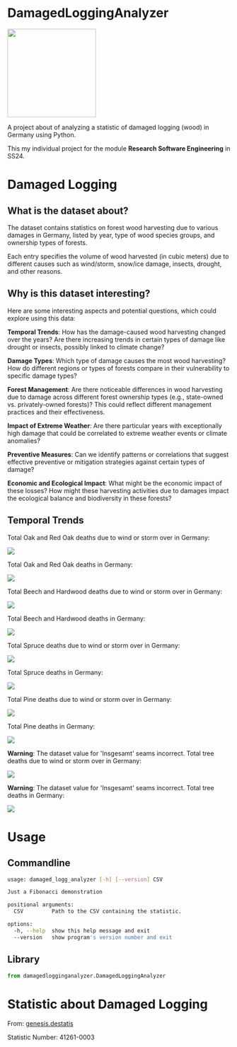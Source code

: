 # DamagedLoggingAnalyzer

<img src="logo/logo.jpeg" width="200">

A project about of analyzing a statistic of damaged logging (wood) in Germany using Python.

This my individual project for the module **Research Software Engineering** in SS24.

# Damaged Logging

## What is the dataset about?

The dataset contains statistics on forest wood harvesting due to various damages in Germany,
listed by year, type of wood species groups, and ownership types of forests. 

Each entry specifies the volume of wood harvested (in cubic meters) due to different causes
such as wind/storm, snow/ice damage, insects, drought, and other reasons.

## Why is this dataset interesting?

Here are some interesting aspects and potential questions, which could explore using this data:

**Temporal Trends**: 
How has the damage-caused wood harvesting changed over the years? 
Are there increasing trends in certain types of damage like drought or insects, possibly linked to climate change?

**Damage Types**: 
Which type of damage causes the most wood harvesting? 
How do different regions or types of forests compare in their vulnerability to specific damage types?

**Forest Management**: 
Are there noticeable differences in wood harvesting due to damage across different forest ownership types 
(e.g., state-owned vs. privately-owned forests)? This could reflect different management practices and their effectiveness.

**Impact of Extreme Weather**: 
Are there particular years with exceptionally high damage that could be correlated to extreme weather events or climate anomalies?

**Preventive Measures**: 
Can we identify patterns or correlations that suggest effective preventive or mitigation strategies against certain types of damage?

**Economic and Ecological Impact**: 
What might be the economic impact of these losses? 
How might these harvesting activities due to damages impact the ecological balance and biodiversity in these forests?

## Temporal Trends

Total Oak and Red Oak deaths due to wind or storm over in Germany:

<img src="plots/Eiche_und_Roteiche/Wind__Sturm/Insgesamt/plot.png">

Total Oak and Red Oak deaths in Germany:

<img src="plots/Eiche_und_Roteiche/all_reasons/Insgesamt/plot.png">

Total Beech and Hardwood deaths due to wind or storm over in Germany:

<img src="plots/Buche_und_sonstiges_Laubholz/Wind__Sturm/Insgesamt/plot.png">

Total Beech and Hardwood deaths in Germany:

<img src="plots/Buche_und_sonstiges_Laubholz/all_reasons/Insgesamt/plot.png">

Total Spruce deaths due to wind or storm over in Germany:

<img src="plots/Fichte_und_Tanne_und_Douglasie_und_sonstiges_Nadelholz/Wind__Sturm/Insgesamt/plot.png">

Total Spruce deaths in Germany:

<img src="plots/Fichte_und_Tanne_und_Douglasie_und_sonstiges_Nadelholz/all_reasons/Insgesamt/plot.png">

Total Pine deaths due to wind or storm over in Germany:

<img src="plots/Kiefer_und_L�rche/Wind__Sturm/Insgesamt/plot.png">

Total Pine deaths in Germany:

<img src="plots/Kiefer_und_L�rche/all_reasons/Insgesamt/plot.png">

**Warning**: The dataset value for 'Insgesamt' seams incorrect.
Total tree deaths due to wind or storm over in Germany:

<img src="plots/Insgesamt/Wind__Sturm/Insgesamt/plot.png">

**Warning**: The dataset value for 'Insgesamt' seams incorrect.
Total tree deaths in Germany:

<img src="plots/Insgesamt/all_reasons/Insgesamt/plot.png">

# Usage

## Commandline

```bash
usage: damaged_logg_analyzer [-h] [--version] CSV

Just a Fibonacci demonstration

positional arguments:
  CSV         Path to the CSV containing the statistic.

options:
  -h, --help  show this help message and exit
  --version   show program's version number and exit

```

## Library

```python
from damagedlogginganalyzer.DamagedLoggingAnalyzer
```

# Statistic about Damaged Logging

From: [genesis.destatis](https://www-genesis.destatis.de/genesis/online?operation=abruftabelleBearbeiten&levelindex=1&levelid=1713202276894&auswahloperation=abruftabelleAuspraegungAuswaehlen&auswahlverzeichnis=ordnungsstruktur&auswahlziel=werteabruf&code=41261-0003&auswahltext=&werteabruf=starten)

Statistic Number: 41261-0003